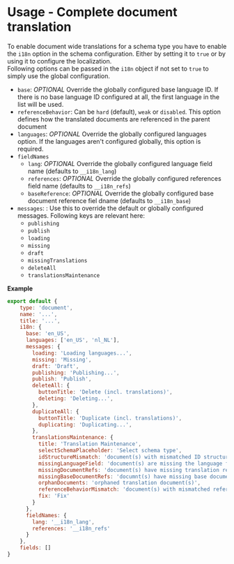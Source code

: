 # Usage - Complete document translation
To enable document wide translations for a schema type you have to enable the `i18n` option in the schema configuration. Either by setting it to `true` or by using it to configure the localization.  
Following options can be passed in the `i18n` object if not set to `true` to simply use the global configuration.  
* `base`: *OPTIONAL* Override the globally configured base language ID. If there is no base language ID configured at all, the first language in the list will be used.
* `referenceBehavior`: Can be `hard` (default), `weak` or `disabled`. This option defines how the translated documents are referenced in the parent document
* `languages`: *OPTIONAL* Override the globally configured languages option. If the languages aren't configured globally, this option is required.
* `fieldNames`
  * `lang`: *OPTIONAL* Override the globally configured language field name (defaults to `__i18n_lang`)
  * `references`: *OPTIONAL* Override the globally configured references field name (defaults to `__i18n_refs`)
  * `baseReference`: *OPTIONAL* Override the globally configured base document reference fiel dname (defaults to `__i18n_base`)
* `messages`: : Use this to override the default or globally configured messages. Following keys are relevant here:  
  * `publishing`
  * `publish`
  * `loading`
  * `missing`
  * `draft`
  * `missingTranslations`
  * `deleteAll`
  * `translationsMaintenance`

**Example**
```javascript
export default {
    type: 'document',
    name: '...',
    title: '...',
    i18n: {
      base: 'en_US',
      languages: ['en_US', 'nl_NL'],
      messages: {
        loading: 'Loading languages...',
        missing: 'Missing',
        draft: 'Draft',
        publishing: 'Publishing...',
        publish: 'Publish',
        deleteAll: {
          buttonTitle: 'Delete (incl. translations)',
          deleting: 'Deleting...',
        },
        duplicateAll: {
          buttonTitle: 'Duplicate (incl. translations)',
          duplicating: 'Duplicating...',
        },
        translationsMaintenance: {
          title: 'Translation Maintenance',
          selectSchemaPlaceholder: 'Select schema type',
          idStructureMismatch: 'document(s) with mismatched ID structures',
          missingLanguageField: 'document(s) are missing the language field',
          missingDocumentRefs: 'document(s) have missing translation references',
          missingBaseDocumentRefs: 'documnt(s) have missing base document references',
          orphanDocuments: 'orphaned translation document(s)',
          referenceBehaviorMismatch: 'document(s) with mismatched reference behaviors',
          fix: 'Fix'
        }
      },
      fieldNames: {
        lang: '__i18n_lang',
        references: '__i18n_refs'
      }
    },
    fields: []
}
```
